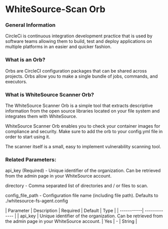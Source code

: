 WhiteSource-Scan Orb
==============================

### General Information
CircleCi is continuous integration development practice that is used by software teams allowing them to build, test and deploy applications on multiple platforms in an easier and quicker fashion.


### What is an Orb?

Orbs are CircleCI configuration packages that can be shared across projects. Orbs allow you to make a single bundle of jobs, commands, and executors.

### What is WhiteSource Scanner Orb?

The WhiteSource Scanner Orb is a simple tool that extracts descriptive information from the open source libraries located on your file system and integrates them with WhiteSource.

WhiteSource Scanner Orb enables you to check your container images for compliance and security. Make sure to add the orb to your config.yml file in order to start using it.

The scanner itself is a small, easy to implement vulnerability scanning tool.

### Related Parameters:
api_key (Required) -  Unique identifier of the organization. Can be retrieved from the admin page in your WhiteSource account.

directory - Comma separated list of directories and / or files to scan.

config_file_path - Configuration file name (including file path). Defaults to ./whitesource-fs-agent.config 

| Parameter  | Description | Required | Default | Type |
| -----------| ------------- |
| api_key  |  Unique identifier of the organization. Can be retrieved from the admin page in your WhiteSource account. | Yes | - | String |
